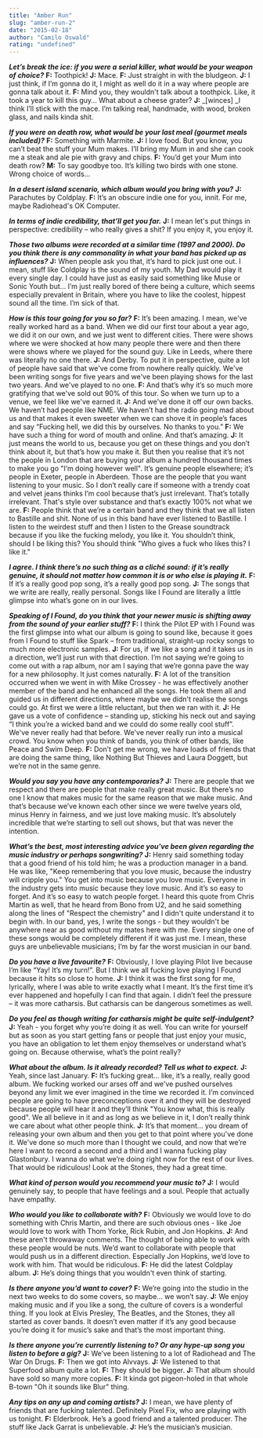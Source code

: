 ```yaml
---
title: "Amber Run"
slug: "amber-run-2"
date: "2015-02-18"
author: "Camilo Oswald"
rating: "undefined"
---
```


_**Let’s break the ice: if you were a serial killer, what would be your weapon of choice?**_ **F:** Toothpick! **J:** Mace. **F:** Just straight in with the bludgeon. **J:** I just think, if I’m gonna do it, I might as well do it in a way where people are gonna talk about it. **F:** Mind you, they wouldn't talk about a toothpick. Like, it took a year to kill this guy… What about a cheese grater? **J:** _\[winces\] _I think I’ll stick with the mace. I’m talking real, handmade, with wood, broken glass, and nails kinda shit.

_**If you were on death row, what would be your last meal (gourmet meals included)?**_ **F:** Something with Marmite. **J:** I love food. But you know, you can’t beat the stuff your Mum makes. I’ll bring my Mum in and she can cook me a steak and ale pie with gravy and chips. **F:** You’d get your Mum into death row? **M:** To say goodbye too. It’s killing two birds with one stone. Wrong choice of words…

_**In a desert island scenario, which album would you bring with you?**_ **J:** Parachutes by Coldplay. **F:** It’s an obscure indie one for you, innit. For me, maybe Radiohead's OK Computer.

_**In terms of indie credibility, that’ll get you far.**_ **J:** I mean let's put things in perspective: credibility – who really gives a shit? If you enjoy it, you enjoy it.

_**Those two albums were recorded at a similar time (1997 and 2000). Do you think there is any commonality in what your band has picked up as influences?**_ **J:** When people ask you that, it’s hard to pick just one out. I mean, stuff like Coldplay is the sound of my youth. My Dad would play it every single day. I could have just as easily said something like Muse or Sonic Youth but… I’m just really bored of there being a culture, which seems especially prevalent in Britain, where you have to like the coolest, hippest sound all the time. I’m sick of that.

_**How is this tour going for you so far?**_ **F:** It’s been amazing. I mean, we've really worked hard as a band. When we did our first tour about a year ago, we did it on our own, and we just went to different cities. There were shows where we were shocked at how many people there were and then there were shows where we played for the sound guy. Like in Leeds, where there was literally no one there. **J:** And Derby. To put it in perspective, quite a lot of people have said that we've come from nowhere really quickly. We've been writing songs for five years and we've been playing shows for the last two years. And we've played to no one. **F:** And that’s why it’s so much more gratifying that we've sold out 90% of this tour. So when we turn up to a venue, we feel like we've earned it. **J:** And we've done it off our own backs. We haven’t had people like NME. We haven’t had the radio going mad about us and that makes it even sweeter when we can shove it in people’s faces and say “Fucking hell, we did this by ourselves. No thanks to you.” **F:** We have such a thing for word of mouth and online. And that’s amazing. **J:** It just means the world to us, because you get on these things and you don’t think about it, but that’s how you make it. But then you realise that it’s not the people in London that are buying your album a hundred thousand times to make you go "I’m doing however well". It’s genuine people elsewhere; it’s people in Exeter, people in Aberdeen. Those are the people that you want listening to your music. So I don’t really care if someone with a trendy coat and velvet jeans thinks I’m cool because that’s just irrelevant. That’s totally irrelevant. That's style over substance and that’s exactly 100% not what we are. **F:** People think that we’re a certain band and they think that we all listen to Bastille and shit. None of us in this band have ever listened to Bastille. I listen to the weirdest stuff and then I listen to the Grease soundtrack because if you like the fucking melody, you like it. You shouldn’t think, should I be liking this? You should think "Who gives a fuck who likes this? I like it."

_**I agree. I think there’s no such thing as a cliché sound: if it’s really genuine, it should not matter how common it is or who else is playing it.**_ **F:** If it’s a really good pop song, it’s a really good pop song. **J:** The songs that we write are really, really personal. Songs like I Found are literally a little glimpse into what’s gone on in our lives.

_**Speaking of I Found, do you think that your newer music is shifting away from the sound of your earlier stuff?**_ **F:** I think the Pilot EP with I Found was the first glimpse into what our album is going to sound like, because it goes from I Found to stuff like Spark – from traditional, straight-up rocky songs to much more electronic samples. **J:** For us, if we like a song and it takes us in a direction, we’ll just run with that direction. I’m not saying we’re going to come out with a rap album, nor am I saying that we’re gonna pave the way for a new philosophy. It just comes naturally. **F:** A lot of the transition occurred when we went in with Mike Crossey - he was effectively another member of the band and he enhanced all the songs. He took them all and guided us in different directions, where maybe we didn't realise the songs could go. At first we were a little reluctant, but then we ran with it. **J:** He gave us a vote of confidence – standing up, sticking his neck out and saying “I think you’re a wicked band and we could do some really cool stuff”. We've never really had that before. We've never really run into a musical crowd. You know when you think of bands, you think of other bands, like Peace and Swim Deep. **F:** Don’t get me wrong, we have loads of friends that are doing the same thing, like Nothing But Thieves and Laura Doggett, but we’re not in the same genre.

_**Would you say you have any contemporaries?**_ **J:** There are people that we respect and there are people that make really great music. But there’s no one I know that makes music for the same reason that we make music. And that’s because we’ve known each other since we were twelve years old, minus Henry in fairness, and we just love making music. It’s absolutely incredible that we’re starting to sell out shows, but that was never the intention.

_**What’s the best, most interesting advice you've been given regarding the music industry or perhaps songwriting?**_ **J:** Henry said something today that a good friend of his told him; he was a production manager in a band. He was like, "Keep remembering that you love music, because the industry will cripple you." You get into music because you love music. Everyone in the industry gets into music because they love music. And it’s so easy to forget. And it’s so easy to watch people forget. I heard this quote from Chris Martin as well, that he heard from Bono from U2, and he said something along the lines of "Respect the chemistry" and I didn't quite understand it to begin with. In our band, yes, I write the songs - but they wouldn't be anywhere near as good without my mates here with me. Every single one of these songs would be completely different if it was just me. I mean, these guys are unbelievable musicians; I’m by far the worst musician in our band.

_**Do you have a live favourite?**_ **F:** Obviously, I love playing Pilot live because I’m like “Yay! It’s my turn!”. But I think we all fucking love playing I Found because it hits so close to home. **J:** I think it was the first song for me, lyrically, where I was able to write exactly what I meant. It’s the first time it’s ever happened and hopefully I can find that again. I didn’t feel the pressure – it was more catharsis. But catharsis can be dangerous sometimes as well.

_**Do you feel as though writing for catharsis might be quite self-indulgent?**_ **J:** Yeah - you forget why you’re doing it as well. You can write for yourself but as soon as you start getting fans or people that just enjoy your music, you have an obligation to let them enjoy themselves or understand what’s going on. Because otherwise, what’s the point really?

_**What about the album. Is it already recorded? Tell us what to expect.**_ **J:** Yeah, since last January. **F:** It’s fucking great… like, it’s a really, really good album. We fucking worked our arses off and we've pushed ourselves beyond any limit we ever imagined in the time we recorded it. I’m convinced people are going to have preconceptions over it and they will be destroyed because people will hear it and they’ll think "You know what, this is really good". We all believe in it and as long as we believe in it, I don’t really think we care about what other people think. **J:** It’s that moment... you dream of releasing your own album and then you get to that point where you've done it. We've done so much more than I thought we could, and now that we’re here I want to record a second and a third and I wanna fucking play Glastonbury. I wanna do what we’re doing right now for the rest of our lives. That would be ridiculous! Look at the Stones, they had a great time.

_**What kind of person would you recommend your music to?**_ **J:** I would genuinely say, to people that have feelings and a soul. People that actually have empathy.

_**Who would you like to collaborate with?**_ **F:** Obviously we would love to do something with Chris Martin, and there are such obvious ones - like Joe would love to work with Thom Yorke, Rick Rubin, and Jon Hopkins. **J:** And these aren't throwaway comments. The thought of being able to work with these people would be nuts. We’d want to collaborate with people that would push us in a different direction. Especially Jon Hopkins, we’d love to work with him. That would be ridiculous. **F:** He did the latest Coldplay album. **J:** He’s doing things that you wouldn't even think of starting.

_**Is there anyone you’d want to cover?**_ **F:** We’re going into the studio in the next two weeks to do some covers, so maybe... we won’t say. **J:** We enjoy making music and if you like a song, the culture of covers is a wonderful thing. If you look at Elvis Presley, The Beatles, and the Stones, they all started as cover bands. It doesn’t even matter if it’s any good because you’re doing it for music’s sake and that’s the most important thing.

_**Is there anyone you’re currently listening to? Or any hype-up song you listen to before a gig?**_ **J:** We’ve been listening to a lot of Radiohead and The War On Drugs. **F:** Then we got into Alvvays. **J:** We listened to that Superfood album quite a lot. **F:** They should be bigger. **J:** That album should have sold so many more copies. **F:** It kinda got pigeon-holed in that whole B-town "Oh it sounds like Blur" thing.

_**Any tips on any up and coming artists?**_ **J:** I mean, we have plenty of friends that are fucking talented. Definitely Pixel Fix, who are playing with us tonight. **F:** Elderbrook. He’s a good friend and a talented producer. The stuff like Jack Garrat is unbelievable. **J:** He’s the musician’s musician.
